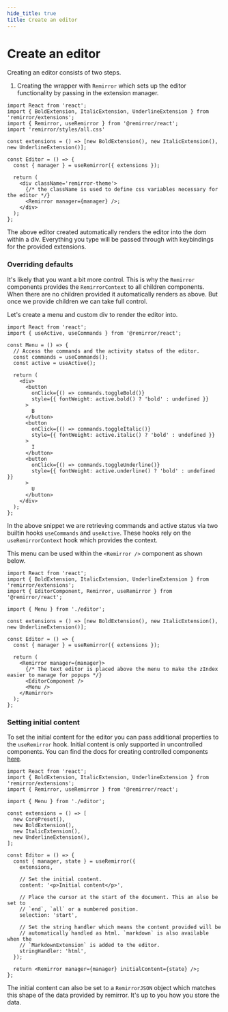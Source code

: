 ```yaml
---
hide_title: true
title: Create an editor
---
```


# Create an editor

Creating an editor consists of two steps.

1. Creating the wrapper with `Remirror` which sets up the editor functionality by passing in the extension manager.

```tsx
import React from 'react';
import { BoldExtension, ItalicExtension, UnderlineExtension } from 'remirror/extensions';
import { Remirror, useRemirror } from '@remirror/react';
import 'remirror/styles/all.css'

const extensions = () => [new BoldExtension(), new ItalicExtension(), new UnderlineExtension()];

const Editor = () => {
  const { manager } = useRemirror({ extensions });

  return (
    <div className='remirror-theme'>
      {/* the className is used to define css variables necessary for the editor */}
      <Remirror manager={manager} />;
    </div>
  );
};
```

The above editor created automatically renders the editor into the dom within a div. Everything you type will be passed through with keybindings for the provided extensions.

### Overriding defaults

It's likely that you want a bit more control. This is why the `Remirror` components provides the `RemirrorContext` to all children components. When there are no children provided it automatically renders as above. But once we provide children we can take full control.

Let's create a menu and custom div to render the editor into.

```tsx
import React from 'react';
import { useActive, useCommands } from '@remirror/react';

const Menu = () => {
  // Access the commands and the activity status of the editor.
  const commands = useCommands();
  const active = useActive();

  return (
    <div>
      <button
        onClick={() => commands.toggleBold()}
        style={{ fontWeight: active.bold() ? 'bold' : undefined }}
      >
        B
      </button>
      <button
        onClick={() => commands.toggleItalic()}
        style={{ fontWeight: active.italic() ? 'bold' : undefined }}
      >
        I
      </button>
      <button
        onClick={() => commands.toggleUnderline()}
        style={{ fontWeight: active.underline() ? 'bold' : undefined }}
      >
        U
      </button>
    </div>
  );
};
```

In the above snippet we are retrieving commands and active status via two builtin hooks `useCommands` and `useActive`. These hooks rely on the `useRemirrorContext` hook which provides the context.

This menu can be used within the `<Remirror />` component as shown below.

```tsx
import React from 'react';
import { BoldExtension, ItalicExtension, UnderlineExtension } from 'remirror/extensions';
import { EditorComponent, Remirror, useRemirror } from '@remirror/react';

import { Menu } from './editor';

const extensions = () => [new BoldExtension(), new ItalicExtension(), new UnderlineExtension()];

const Editor = () => {
  const { manager } = useRemirror({ extensions });

  return (
    <Remirror manager={manager}>
      {/* The text editor is placed above the menu to make the zIndex easier to manage for popups */}
      <EditorComponent />
      <Menu />
    </Remirror>
  );
};
```

### Setting initial content

To set the initial content for the editor you can pass additional properties to the `useRemirror` hook. Initial content is only supported in uncontrolled components. You can find the docs for creating controlled components [here](./controlled.md).

```tsx
import React from 'react';
import { BoldExtension, ItalicExtension, UnderlineExtension } from 'remirror/extensions';
import { Remirror, useRemirror } from '@remirror/react';

import { Menu } from './editor';

const extensions = () => [
  new CorePreset(),
  new BoldExtension(),
  new ItalicExtension(),
  new UnderlineExtension(),
];

const Editor = () => {
  const { manager, state } = useRemirror({
    extensions,

    // Set the initial content.
    content: '<p>Initial content</p>',

    // Place the cursor at the start of the document. This an also be set to
    // `end`, `all` or a numbered position.
    selection: 'start',

    // Set the string handler which means the content provided will be
    // automatically handled as html. `markdown` is also available when the
    // `MarkdownExtension` is added to the editor.
    stringHandler: 'html',
  });

  return <Remirror manager={manager} initialContent={state} />;
};
```

The initial content can also be set to a `RemirrorJSON` object which matches this shape of the data provided by remirror. It's up to you how you store the data.
